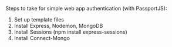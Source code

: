 Steps to take for simple web app authentication (with PassportJS):

1. Set up template files
2. Install Express, Nodemon, MongoDB
3. Install Sessions (npm install express-sessions)
4. Install Connect-Mongo